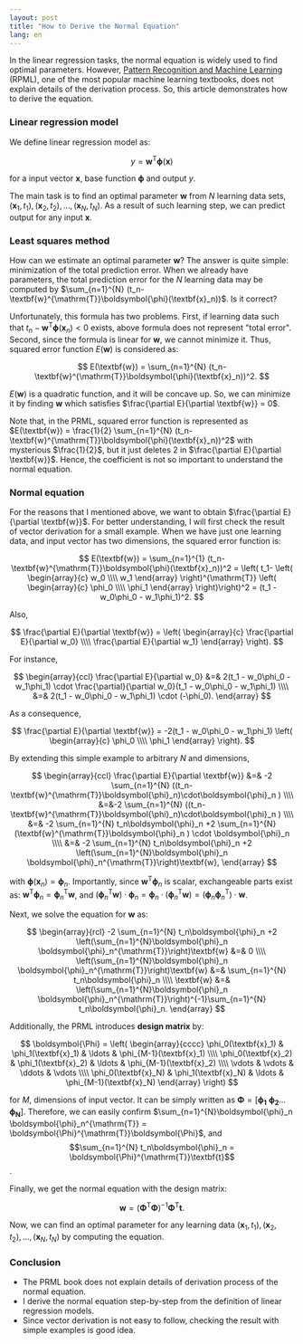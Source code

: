 ```yaml
---
layout: post
title: "How to Derive the Normal Equation"
lang: en
---
```


In the linear regression tasks, the normal equation is widely used to find optimal parameters. However, [Pattern Recognition and Machine Learning](http://www.springer.com/gp/book/9780387310732) (RPML), one of the most popular machine learning textbooks, does not explain details of the derivation process. So, this article demonstrates how to derive the equation.

### Linear regression model

We define linear regression model as:

$$
y = \textbf{w}^{\mathrm{T}}\boldsymbol{\phi}(\textbf{x})
$$

for a input vector $\textbf{x}$, base function $\boldsymbol{\phi}$ and output $y$.

The main task is to find an optimal parameter $\textbf{w}$ from $N$ learning data sets, $(\textbf{x}_1, t_1), (\textbf{x}_2, t_2), \ldots, (\textbf{x}_N, t_N)$. As a result of such learning step, we can predict output for any input $\textbf{x}$.

### Least squares method

How can we estimate an optimal parameter $\textbf{w}$? The answer is quite simple: minimization of the total prediction error. When we already have parameters, the total prediction error for the $N$ learning data may be computed by $\sum_{n=1}^{N} (t_n-\textbf{w}^{\mathrm{T}}\boldsymbol{\phi}(\textbf{x}_n))$. Is it correct?

Unfortunately, this formula has two problems. First, if learning data such that $t_n-\textbf{w}^{\mathrm{T}}\boldsymbol{\phi}(\textbf{x}_n)< 0$ exists, above formula does not represent "total error". Second, since the formula is linear for $\textbf{w}$, we cannot minimize it. Thus, squared error function $E(\textbf{w})$ is considered as:

$$
E(\textbf{w}) = \sum_{n=1}^{N} (t_n-\textbf{w}^{\mathrm{T}}\boldsymbol{\phi}(\textbf{x}_n))^2.
$$

$E(\textbf{w})$ is a quadratic function, and it will be concave up. So, we can minimize it by finding $\textbf{w}$ which satisfies $\frac{\partial E}{\partial \textbf{w}} = 0$.

Note that, in the PRML, squared error function is represented as $E(\textbf{w}) = \frac{1}{2} \sum_{n=1}^{N} (t_n-\textbf{w}^{\mathrm{T}}\boldsymbol{\phi}(\textbf{x}_n))^2$ with mysterious $\frac{1}{2}$, but it just deletes $2$ in $\frac{\partial E}{\partial \textbf{w}}$. Hence, the coefficient is not so important to understand the normal equation.

### Normal equation

For the reasons that I mentioned above, we want to obtain $\frac{\partial E}{\partial \textbf{w}}$. For better understanding, I will first check the result of vector derivation for a small example. When we have just one learning data, and input vector has two dimensions, the squared error function is:

$$
E(\textbf{w}) = \sum_{n=1}^{1} (t_n-\textbf{w}^{\mathrm{T}}\boldsymbol{\phi}(\textbf{x}_n))^2
= \left( t_1- \left(
    \begin{array}{c}
      w_0 \\\\
      w_1
    \end{array}
  \right)^{\mathrm{T}}
  \left(
    \begin{array}{c}
      \phi_0 \\\\
      \phi_1
    \end{array}
  \right)\right)^2
= (t_1 - w_0\phi_0 - w_1\phi_1)^2.
$$

Also,

$$
\frac{\partial E}{\partial \textbf{w}}
= \left(
    \begin{array}{c}
      \frac{\partial E}{\partial w_0} \\\\
      \frac{\partial E}{\partial w_1}
    \end{array}
  \right).
$$

For instance,

$$
\begin{array}{ccl}
\frac{\partial E}{\partial w_0} &=& 2(t_1 - w_0\phi_0 - w_1\phi_1) \cdot \frac{\partial}{\partial w_0}(t_1 - w_0\phi_0 - w_1\phi_1) \\\\
&=& 2(t_1 - w_0\phi_0 - w_1\phi_1) \cdot (-\phi_0).
\end{array}
$$

As a consequence,

$$
\frac{\partial E}{\partial \textbf{w}}
= -2(t_1 - w_0\phi_0 - w_1\phi_1) \left(
    \begin{array}{c}
      \phi_0 \\\\
      \phi_1
    \end{array}
  \right).
$$

By extending this simple example to arbitrary $N$ and dimensions,

$$
\begin{array}{ccl}
\frac{\partial E}{\partial \textbf{w}}
&=& -2 \sum_{n=1}^{N} ((t_n-\textbf{w}^{\mathrm{T}}\boldsymbol{\phi}_n)\cdot\boldsymbol{\phi}_n ) \\\\
&=&-2 \sum_{n=1}^{N} ((t_n-\textbf{w}^{\mathrm{T}}\boldsymbol{\phi}_n)\cdot\boldsymbol{\phi}_n ) \\\\
&=& -2 \sum_{n=1}^{N} t_n\boldsymbol{\phi}_n +2 \sum_{n=1}^{N}(\textbf{w}^{\mathrm{T}}\boldsymbol{\phi}_n ) \cdot \boldsymbol{\phi}_n \\\\
&=& -2 \sum_{n=1}^{N} t_n\boldsymbol{\phi}_n +2 \left(\sum_{n=1}^{N}\boldsymbol{\phi}_n \boldsymbol{\phi}_n^{\mathrm{T}}\right)\textbf{w},
\end{array}
$$

with $\boldsymbol{\phi}(\textbf{x}_n)=\boldsymbol{\phi}_n$. Importantly, since $\textbf{w}^{\mathrm{T}}\boldsymbol{\phi}_n$ is scalar, exchangeable parts exist as: $\textbf{w}^{\mathrm{T}}\boldsymbol{\phi}_n = \boldsymbol{\phi}_n^{\mathrm{T}}\textbf{w}$, and $(\boldsymbol{\phi}_n^{\mathrm{T}}\textbf{w})\cdot\boldsymbol{\phi}_n = \boldsymbol{\phi}_n \cdot (\boldsymbol{\phi}_n^{\mathrm{T}}\textbf{w}) = (\boldsymbol{\phi}_n\boldsymbol{\phi}_n^{\mathrm{T}})\cdot\textbf{w}$.

Next, we solve the equation for $\textbf{w}$ as:

$$
\begin{array}{rcl}
-2 \sum_{n=1}^{N} t_n\boldsymbol{\phi}_n +2 \left(\sum_{n=1}^{N}\boldsymbol{\phi}_n \boldsymbol{\phi}_n^{\mathrm{T}}\right)\textbf{w} &=& 0 \\\\
\left(\sum_{n=1}^{N}\boldsymbol{\phi}_n \boldsymbol{\phi}_n^{\mathrm{T}}\right)\textbf{w} &=& \sum_{n=1}^{N} t_n\boldsymbol{\phi}_n \\\\
\textbf{w} &=& \left(\sum_{n=1}^{N}\boldsymbol{\phi}_n \boldsymbol{\phi}_n^{\mathrm{T}}\right)^{-1}\sum_{n=1}^{N} t_n\boldsymbol{\phi}_n.
\end{array}
$$

Additionally, the PRML introduces __design matrix__ by:

$$
\boldsymbol{\Phi} = \left(
    \begin{array}{cccc}
      \phi_0(\textbf{x}_1) & \phi_1(\textbf{x}_1) & \ldots & \phi_{M-1}(\textbf{x}_1) \\\\
      \phi_0(\textbf{x}_2) & \phi_1(\textbf{x}_2) & \ldots & \phi_{M-1}(\textbf{x}_2) \\\\
      \vdots & \vdots & \ddots & \vdots \\\\
      \phi_0(\textbf{x}_N) & \phi_1(\textbf{x}_N) & \ldots & \phi_{M-1}(\textbf{x}_N)
     \end{array}
  \right)
$$

for $M$, dimensions of input vector. It can be simply written as
$\boldsymbol{\Phi} = \left[
\boldsymbol{\phi_1} \
\boldsymbol{\phi_2}
\ldots
\boldsymbol{\phi_N}\right]$. Therefore, we can easily confirm $\sum_{n=1}^{N}\boldsymbol{\phi}_n \boldsymbol{\phi}_n^{\mathrm{T}} = \boldsymbol{\Phi}^{\mathrm{T}}\boldsymbol{\Phi}$, and $$\sum_{n=1}^{N} t_n\boldsymbol{\phi}_n = \boldsymbol{\Phi}^{\mathrm{T}}\textbf{t}$$.

Finally, we get the normal equation with the design matrix:

$$
\textbf{w} = (\boldsymbol{\Phi}^{\mathrm{T}}\boldsymbol{\Phi})^{-1}\boldsymbol{\Phi}^{\mathrm{T}}\textbf{t}.
$$

Now, we can find an optimal parameter for any learning data $(\textbf{x}_1, t_1), (\textbf{x}_2, t_2), \dots, (\textbf{x}_N, t_N)$ by computing the equation.

### Conclusion

- The PRML book does not explain details of derivation process of the normal equation.
- I derive the normal equation step-by-step from the definition of linear regression models.
- Since vector derivation is not easy to follow, checking the result with simple examples is good idea.
